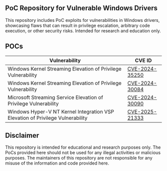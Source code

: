 ## PoC Repository for Vulnerable Windows Drivers

This repository includes PoC exploits for vulnerabilities in Windows drivers, showcasing flaws that can result in privilege escalation, arbitrary code execution, or other security risks. Intended for research and education only.


## POCs

| Vulnerability | CVE ID |
| ------------- | ------ |
| Windows Kernel Streaming Elevation of Privilege Vulnerability| [CVE-2024-35250](https://msrc.microsoft.com/update-guide/vulnerability/CVE-2024-35250) |
| Windows Kernel Streaming Elevation of Privilege Vulnerability| [CVE-2024-30084](https://msrc.microsoft.com/update-guide/vulnerability/CVE-2024-30084) |
| Microsoft Streaming Service Elevation of Privilege Vulnerability| [CVE-2024-30090](https://msrc.microsoft.com/update-guide/vulnerability/CVE-2024-30090) |
| Windows Hyper-V NT Kernel Integration VSP Elevation of Privilege Vulnerability| [CVE-2025-21333](https://msrc.microsoft.com/update-guide/vulnerability/CVE-2025-21333) |

## Disclaimer

This repository is intended for educational and research purposes only. The PoCs provided here should not be used for any illegal activities or malicious purposes. The maintainers of this repository are not responsible for any misuse of the information and code provided here.
